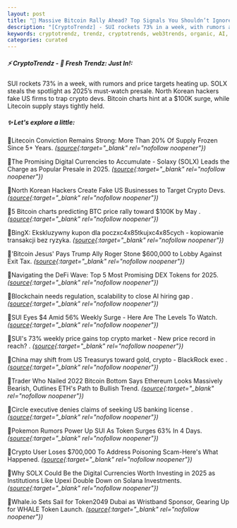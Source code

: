 ```yaml
---
layout: post
title: "🌌 Massive Bitcoin Rally Ahead? Top Signals You Shouldn’t Ignore Bitcoin News"
description: "[CryptoTrendz] - SUI rockets 73% in a week, with rumors and price targets heating up. SOLX steals the spotlight as 2025’s must-watch presale. North Korean hackers fake US firms to trap crypto devs. Bitcoin charts hint at a $100K surge, while Litecoin supply stays tightly held."
keywords: cryptotrendz, trendz, cryptotrends, web3trends, organic, AI, Crypto, Ethereum, BlackRock, market, Token, Digital, Bitcoin, Trump, banking, Dubai, BTC
categories: curated
---
```


##### ⚡ CryptoTrendz - 📌 *Fresh Trendz: Just In!:*

SUI rockets 73% in a week, with rumors and price targets heating up. SOLX steals the spotlight as 2025’s must-watch presale. North Korean hackers fake US firms to trap crypto devs. Bitcoin charts hint at a $100K surge, while Litecoin supply stays tightly held.

##### ✨ *Let's explore a little:*


🔹Litecoin Conviction Remains Strong: More Than 20% Of Supply Frozen Since 5+ Years. *([source](https://s.avyag.com/zw4h){:target="_blank" rel="nofollow noopener"})*

🔹The Promising Digital Currencies to Accumulate - Solaxy (SOLX) Leads the Charge as Popular Presale in 2025. *([source](https://s.avyag.com/yntg){:target="_blank" rel="nofollow noopener"})*

🔹North Korean Hackers Create Fake US Businesses to Target Crypto Devs. *([source](https://s.avyag.com/lpbk){:target="_blank" rel="nofollow noopener"})*

🔹5 Bitcoin charts predicting BTC price rally toward $100K by May . *([source](https://s.avyag.com/55ln){:target="_blank" rel="nofollow noopener"})*

🔹BingX: Ekskluzywny kupon dla poczxc4x85tkujxc4x85cych - kopiowanie transakcji bez ryzyka. *([source](https://s.avyag.com/23l9){:target="_blank" rel="nofollow noopener"})*

🔹'Bitcoin Jesus' Pays Trump Ally Roger Stone $600,000 to Lobby Against Exit Tax. *([source](https://s.avyag.com/f3if){:target="_blank" rel="nofollow noopener"})*

🔹Navigating the DeFi Wave: Top 5 Most Promising DEX Tokens for 2025. *([source](https://s.avyag.com/gksg){:target="_blank" rel="nofollow noopener"})*

🔹Blockchain needs regulation, scalability to close AI hiring gap . *([source](https://s.avyag.com/zr9r){:target="_blank" rel="nofollow noopener"})*

🔹SUI Eyes $4 Amid 56% Weekly Surge - Here Are The Levels To Watch. *([source](https://s.avyag.com/u3kj){:target="_blank" rel="nofollow noopener"})*

🔹SUI's 73% weekly price gains top crypto market - New price record in reach? . *([source](https://s.avyag.com/ks7i){:target="_blank" rel="nofollow noopener"})*

🔹China may shift from US Treasurys toward gold, crypto - BlackRock exec . *([source](https://s.avyag.com/6tm2){:target="_blank" rel="nofollow noopener"})*

🔹Trader Who Nailed 2022 Bitcoin Bottom Says Ethereum Looks Massively Bearish, Outlines ETH's Path to Bullish Trend. *([source](https://s.avyag.com/th39){:target="_blank" rel="nofollow noopener"})*

🔹Circle executive denies claims of seeking US banking license . *([source](https://s.avyag.com/h0x4){:target="_blank" rel="nofollow noopener"})*

🔹Pokemon Rumors Power Up SUI As Token Surges 63% In 4 Days. *([source](https://s.avyag.com/dikt){:target="_blank" rel="nofollow noopener"})*

🔹Crypto User Loses $700,000 To Address Poisoning Scam-Here's What Happened. *([source](https://s.avyag.com/3l29){:target="_blank" rel="nofollow noopener"})*

🔹Why SOLX Could Be the Digital Currencies Worth Investing in 2025 as Institutions Like Upexi Double Down on Solana Investments. *([source](https://s.avyag.com/zu64){:target="_blank" rel="nofollow noopener"})*

🔹Whale.io Sets Sail for Token2049 Dubai as Wristband Sponsor, Gearing Up for WHALE Token Launch. *([source](https://s.avyag.com/hj4d){:target="_blank" rel="nofollow noopener"})*
